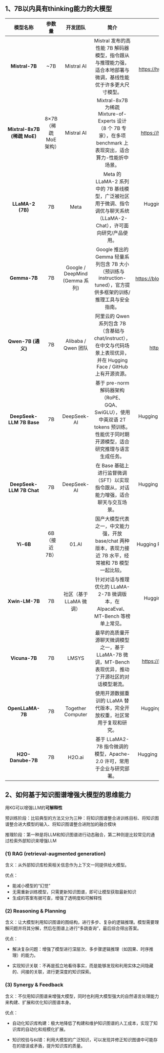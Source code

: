 ## 1、7B以内具有thinking能力的大模型



| 模型名称 | 参数量 | 开发团队 | 简介 | 链接 |
|:-:|:--:|:-:|:-:|:-:|
| **Mistral-7B** | ~7B | Mistral AI | Mistral 发布的高性能 7B 解码器模型，指令跟从与推理能力强，适合本地部署与微调，基线性能优于许多更大尺寸模型。 | Hugging Face: https://huggingface.co/mistralai/Mistral-7B-v0.1 |
| **Mixtral-8x7B (稀疏 MoE)** | 8×7B（稀疏 MoE 架构） | Mistral AI | Mixtral-8x7B 为稀疏 Mixture-of-Experts 设计（8 个 7B 专家），在多项 benchmark 上表现突出，适合算力-性能折中场景。 | Hugging Face: https://huggingface.co/mistralai/Mixtral-8x7B-Instruct-v0.1 |
| **LLaMA-2 (7B)** | 7B | Meta | Meta 的 LLaMA-2 系列中的 7B 基线模型，广泛被社区用于微调、指令调优与聊天系统（LLaMA-2-Chat），许可面向研究/产品使用。 | Hugging Face: https://huggingface.co/meta-llama/Llama-2-7b |
| **Gemma-7B** | 7B | Google / DeepMind (Gemma 系列) | Google 推出的 Gemma 轻量系列包含 7B 大小（预训练与 instruction-tuned），官方提供多框架的训练/推理工具与安全指南。 | 官方公告: https://blog.google/technology/developers/gemma-open-models/ |
| **Qwen-7B (通义)** | 7B | Alibaba / Qwen 团队 | 阿里云的 Qwen 系列包含 7B（含基础与 chat/instruct），在中文与代码场景上表现优异，并在 Hugging Face / GitHub 上有开源资源。 | Hugging Face / Repo: https://huggingface.co/Qwen/Qwen-7B |
| **DeepSeek-LLM 7B Base** | 7B | DeepSeek-AI | 基于 pre-norm 解码器架构（RoPE、GQA、SwiGLU），使用中英双语 2T tokens 预训练。性能优于同时期开源模型，适合研究推理与语言生成任务。 | Hugging Face: https://huggingface.co/deepseek-ai/deepseek-llm-7b-base |
| **DeepSeek-LLM 7B Chat** | 7B | DeepSeek-AI | 在 Base 基础上进行监督微调（SFT）以实现指令跟从，对话能力增强，适合聊天与交互场景。 | Hugging Face: https://huggingface.co/deepseek-ai/deepseek-llm-7b-chat |
| **Yi-6B** | 6B（接近 7B） | 01.AI | 国产大模型代表之一，中文能力强，开放 base/chat 两种版本，表现力接近 7B 水平，经常被和 7B 模型一起比较。 | Hugging Face: https://huggingface.co/01-ai/Yi-6B |
| **Xwin-LM-7B** | 7B | 社区（基于 LLaMA 微调） | 针对对话与推理优化的 LLaMA-2-7B 微调版本，在 AlpacaEval、MT-Bench 等榜单上常见。 | Hugging Face: https://huggingface.co/Xwin-LM/Xwin-LM-7B-V0.1 |
| **Vicuna-7B** | 7B | LMSYS | 最早的高质量开源聊天微调模型之一，基于 LLaMA-7B 微调，MT-Bench 表现优异，推动了开源社区的对话模型潮流。 | Hugging Face: https://huggingface.co/lmsys/vicuna-7b-v1.5 |
| **OpenLLaMA-7B** | 7B | Together Computer | 使用开源数据重训的 LLaMA 替代版本，完全开放权重，社区常用于复现和研究。 | Hugging Face: https://huggingface.co/openlm-research/open_llama_7b |
| **H2O-Danube-7B** | 7B | H2O.ai | 基于 LLaMA2-7B 指令微调的模型，Apache-2.0 许可，常用于企业与研究部署。 | Hugging Face: https://huggingface.co/h2oai/h2o-danube-7b-chat |



## 2、如何基于知识图谱增强大模型的思维能力





用KG可以增强LLM的**可解释性**

预训练阶段：比较典型的方法又分为三种：将知识图谱整合进训练目标、将知识图谱整合进大模型的输入、将知识图谱整合进附加的融合模块

推理阶段：第一种是将LLM和知识图谱进行动态融合，第二种则是比较常见的通过检索外部知识来增强LLM

### (1) RAG (retrieval-augmented generation)

含义：从外部知识库检索相关信息作为上下文一同提供给大模型。

优点：

- 能减小模型的“幻觉”  
- 无需重新训练模型，只需更新知识图谱，即可让模型获取最新知识  
- 生成的答案有据可查，增强了透明度和可解释性  

### (2) Reasoning & Planning

含义：让大模型利用知识图谱的图结构，进行多步、复杂的逻辑推理。模型需要理解问题并将其分解，然后在图谱上进行“多跳查询”，最后综合得出答案。

优点：

- 解决复杂问题：增强了模型进行深层次、多步骤逻辑推理（如因果、时序推理）的能力。

- 实现知识关联：不再是孤立地看待事实，而是能够发现和利用实体之间隐藏的、间接的关联，进行更深度的知识探索。

### (3) Synergy & Feedback

含义：不仅用知识图谱来增强大模型，同时也利用大模型强大的自然语言处理能力来构建、扩展和优化知识图谱本身。

优点：

- 自动化知识库构建：极大地降低了构建和维护知识图谱的人工成本，实现了知识库的自动化和规模化扩展。

- 知识校验与纠错：利用大模型的广泛知识，可以发现并修正知识图谱中可能存在的错误或矛盾，提升知识库的质量。





